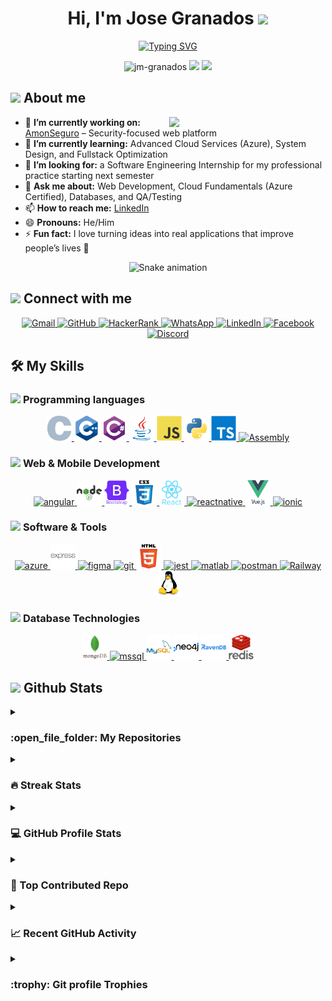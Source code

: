 <h1 align="center"><b> Hi, I'm Jose Granados </b><img src="https://media.giphy.com/media/hvRJCLFzcasrR4ia7z/giphy.gif" width="35"></h1>
<!--  -->
<p align="center">
  <a href="https://github.com/DenverCoder1/readme-typing-svg">
    <img src="https://readme-typing-svg.herokuapp.com?font=Time+New+Roman&color=cyan&size=30&center=true&vCenter=true&width=1000&height=75&lines=Computer+Engineering+Student,;Aspiring+Software+Developer,;+Backend+|+Frontend+|+Full-Stack+Learner,;Passionate+about+Project+Management+and+Cybersecurity,;Always+Learning+and+Building+Projects" 
    alt="Typing SVG" style="max-width: 100%; height: auto;">
  </a>
</p>

<p align="center"> 
  <img src="https://komarev.com/ghpvc/?username=jm-granados&label=Profile%20views&color=0e75b6&style=flat" alt="jm-granados" /> 
    <img src="https://img.shields.io/badge/Tec-Computer%20Engineering%20Student-0e75b6" />
    <img src="https://img.shields.io/badge/Open%20to%20Internships-YES-0e75b6" />
</p>

## <picture><img src = "https://github.com/7oSkaaa/7oSkaaa/blob/main/Images/about_me.gif?raw=true" width = 50px></picture> About me

<picture> <img align="right" src="https://github.com/7oSkaaa/7oSkaaa/blob/main/Images/Right_Side.gif?raw=true" width = 250px></picture>

- 🔭 **I’m currently working on:** [AmonSeguro](https://github.com/AmonSeguroTeam/AmonSeguro) – Security-focused web platform  
- 🌱 **I’m currently learning:** Advanced Cloud Services (Azure), System Design, and Fullstack Optimization  
- 👯 **I’m looking for:** a Software Engineering Internship for my professional practice starting next semester  
- 💬 **Ask me about:** Web Development, Cloud Fundamentals (Azure Certified), Databases, and QA/Testing  
- 📫 **How to reach me:** [LinkedIn](https://www.linkedin.com/in/jose-manuel-granados-villalobos-817621193)  
- 😄 **Pronouns:** He/Him  
- ⚡ **Fun fact:** I love turning ideas into real applications that improve people’s lives 🚀

<!-- Snake Game Repo View -->
<div align="center">
  <img src="https://profile-readme-generator.com/assets/snake.svg" alt="Snake animation" />
</div>

## <picture> <img src="https://github.com/7oSkaaa/7oSkaaa/blob/main/Images/Connect-with-me.gif?raw=true" width="100px"> </picture> Connect with me
<p align="center">
  <!-- Gmail -->
  <a href="mailto:josemacr04@gmail.com">
    <img src="https://img.shields.io/badge/-Gmail-EA4335?style=flat-square&logo=gmail&logoColor=white" alt="Gmail" width="70" height="70"/>
  </a>

  <!-- GitHub -->
  <a href="https://github.com/JM-Granados">
    <img src="https://img.shields.io/badge/-GitHub-181717?style=flat-square&logo=github&logoColor=white" alt="GitHub" width="80" height="80"/>
  </a>

  <!-- HackerRank -->
  <a href="https://www.hackerrank.com/josemacr04">
    <img src="https://img.shields.io/badge/-HackerRank-000000?style=flat-square&logo=hackerrank&logoColor=2EC866" alt="HackerRank" width="115" height="115"/>
  </a>

  <!-- WhatsApp -->
  <a href="https://wa.me/60219635">
    <img src="https://img.shields.io/badge/-WhatsApp-25D366?style=flat-square&logo=whatsapp&logoColor=white" alt="WhatsApp" width="100" height="100"/>
  </a>

  <!-- LinkedIn -->
  <a href="https://www.linkedin.com/in/jose-manuel-granados-villalobos-817621193/">
    <img src="https://img.shields.io/badge/-LinkedIn-0A66C2?style=flat-square&logo=linkedin&logoColor=white" alt="LinkedIn" width="70" height="70"/>
  </a>

  <!-- Facebook -->
  <a href="https://www.facebook.com/profile.php?id=100037245814412&ref=_ig_profile_ac">
    <img src="https://img.shields.io/badge/-Facebook-1877F2?style=flat-square&logo=facebook&logoColor=white" alt="Facebook" width="100" height="100"/>
  </a>

  <!-- Discord -->
  <a href="https://discord.com/users/speedygonzalezzz">
    <img src="https://img.shields.io/badge/-Discord-5865F2?style=flat-square&logo=discord&logoColor=white" alt="Discord" width="90" height="90"/>
  </a>
</p>



## 🛠️ My Skills

 ### <picture> <img src = "https://github.com/7oSkaaa/7oSkaaa/blob/main/Images/Programming_Languages.gif?raw=true" width = 50px>  </picture> Programming languages
<p align="center">
  <a href="https://www.cprogramming.com/" target="_blank" rel="noreferrer">
    <img src="https://raw.githubusercontent.com/devicons/devicon/master/icons/c/c-original.svg" alt="c" width="40" height="40"/>
  </a>
  <a href="https://www.w3schools.com/cpp/" target="_blank" rel="noreferrer">
    <img src="https://raw.githubusercontent.com/devicons/devicon/master/icons/cplusplus/cplusplus-original.svg" alt="cplusplus" width="40" height="40"/>
  </a>
  <a href="https://www.w3schools.com/cs/" target="_blank" rel="noreferrer">
    <img src="https://raw.githubusercontent.com/devicons/devicon/master/icons/csharp/csharp-original.svg" alt="csharp" width="40" height="40"/>
  </a>
  <a href="https://www.java.com" target="_blank" rel="noreferrer">
    <img src="https://raw.githubusercontent.com/devicons/devicon/master/icons/java/java-original.svg" alt="java" width="40" height="40"/>
  </a>
  <a href="https://developer.mozilla.org/en-US/docs/Web/JavaScript" target="_blank" rel="noreferrer">
    <img src="https://raw.githubusercontent.com/devicons/devicon/master/icons/javascript/javascript-original.svg" alt="javascript" width="40" height="40"/>
  </a>
  <a href="https://www.python.org" target="_blank" rel="noreferrer">
    <img src="https://raw.githubusercontent.com/devicons/devicon/master/icons/python/python-original.svg" alt="python" width="40" height="40"/>
  </a>
  <a href="https://www.typescriptlang.org/" target="_blank" rel="noreferrer">
    <img src="https://raw.githubusercontent.com/devicons/devicon/master/icons/typescript/typescript-original.svg" alt="typescript" width="40" height="40"/>
  </a>
	<a href="https://en.wikipedia.org/wiki/Assembly_language" target="_blank" rel="noopener noreferrer">
  <img src="https://www.svgrepo.com/show/373445/assembly.svg" alt="Assembly" width="40" height="40"/>
</a>

</p>



 ### <picture> <img src = "https://github.com/7oSkaaa/7oSkaaa/blob/main/Images/Front_End.gif?raw=true" width = 50px>  </picture> Web & Mobile Development
<p align="center">
  <a href="https://angular.io" target="_blank" rel="noreferrer">
    <img src="https://angular.io/assets/images/logos/angular/angular.svg" alt="angular" width="40" height="40"/>
  </a>
  <a href="https://nodejs.org" target="_blank" rel="noreferrer">
    <img src="https://raw.githubusercontent.com/devicons/devicon/master/icons/nodejs/nodejs-original-wordmark.svg" alt="nodejs" width="40" height="40"/>
  </a>
  <a href="https://getbootstrap.com" target="_blank" rel="noreferrer">
    <img src="https://raw.githubusercontent.com/devicons/devicon/master/icons/bootstrap/bootstrap-plain-wordmark.svg" alt="bootstrap" width="40" height="40"/>
  </a>
  <a href="https://www.w3schools.com/css/" target="_blank" rel="noreferrer">
    <img src="https://raw.githubusercontent.com/devicons/devicon/master/icons/css3/css3-original-wordmark.svg" alt="css3" width="40" height="40"/>
  </a>
  <a href="https://reactjs.org/" target="_blank" rel="noreferrer">
    <img src="https://raw.githubusercontent.com/devicons/devicon/master/icons/react/react-original-wordmark.svg" alt="react" width="40" height="40"/>
  </a>
  <a href="https://reactnative.dev/" target="_blank" rel="noreferrer">
    <img src="https://reactnative.dev/img/header_logo.svg" alt="reactnative" width="40" height="40"/>
  </a>
  <a href="https://vuejs.org/" target="_blank" rel="noreferrer">
    <img src="https://raw.githubusercontent.com/devicons/devicon/master/icons/vuejs/vuejs-original-wordmark.svg" alt="vuejs" width="40" height="40"/>
  </a>
  <a href="https://ionicframework.com" target="_blank" rel="noreferrer">
    <img src="https://upload.wikimedia.org/wikipedia/commons/d/d1/Ionic_Logo.svg" alt="ionic" width="40" height="40"/>
  </a>
</p>


 ### <picture> <img src = "https://github.com/7oSkaaa/7oSkaaa/blob/main/Images/Software_Tools.gif?raw=true" width = 50px>  </picture> Software & Tools
<p align="center">
  <a href="https://azure.microsoft.com/en-in/" target="_blank" rel="noreferrer">
    <img src="https://www.vectorlogo.zone/logos/microsoft_azure/microsoft_azure-icon.svg" alt="azure" width="40" height="40"/>
  </a>
  <a href="https://expressjs.com" target="_blank" rel="noreferrer">
    <img src="https://raw.githubusercontent.com/devicons/devicon/master/icons/express/express-original-wordmark.svg" alt="express" width="40" height="40"/>
  </a>
  <a href="https://www.figma.com/" target="_blank" rel="noreferrer">
    <img src="https://www.vectorlogo.zone/logos/figma/figma-icon.svg" alt="figma" width="40" height="40"/>
  </a>
  <a href="https://git-scm.com/" target="_blank" rel="noreferrer">
    <img src="https://www.vectorlogo.zone/logos/git-scm/git-scm-icon.svg" alt="git" width="40" height="40"/>
  </a>
  <a href="https://www.w3.org/html/" target="_blank" rel="noreferrer">
    <img src="https://raw.githubusercontent.com/devicons/devicon/master/icons/html5/html5-original-wordmark.svg" alt="html5" width="40" height="40"/>
  </a>
  <a href="https://jestjs.io" target="_blank" rel="noreferrer">
    <img src="https://www.vectorlogo.zone/logos/jestjsio/jestjsio-icon.svg" alt="jest" width="40" height="40"/>
  </a>
  <a href="https://www.mathworks.com/" target="_blank" rel="noreferrer">
    <img src="https://upload.wikimedia.org/wikipedia/commons/2/21/Matlab_Logo.png" alt="matlab" width="40" height="40"/>
  </a>
  <a href="https://postman.com" target="_blank" rel="noreferrer">
    <img src="https://www.vectorlogo.zone/logos/getpostman/getpostman-icon.svg" alt="postman" width="40" height="40"/>
  </a>
	<a href="https://railway.com" target="_blank" rel="noopener noreferrer">
		<img src="https://img.shields.io/badge/-Railway-111216?style=flat-square&logo=railway&logoColor=white" alt="Railway" width="40" height="40"/>
	</a>
  <a href="https://www.linux.org/" target="_blank" rel="noreferrer">
    <img src="https://raw.githubusercontent.com/devicons/devicon/master/icons/linux/linux-original.svg" alt="linux" width="40" height="40"/>
  </a>
	
</p>


 ### <picture> <img src = "https://github.com/7oSkaaa/7oSkaaa/blob/main/Images/Database.gif?raw=true" width = 50px>  </picture> Database Technologies
<p align="center">
  <a href="https://www.mongodb.com/" target="_blank" rel="noreferrer">
    <img src="https://raw.githubusercontent.com/devicons/devicon/master/icons/mongodb/mongodb-original-wordmark.svg" alt="mongodb" width="40" height="40"/>
  </a>
  <a href="https://www.microsoft.com/en-us/sql-server" target="_blank" rel="noreferrer">
    <img src="https://www.svgrepo.com/show/303229/microsoft-sql-server-logo.svg" alt="mssql" width="40" height="40"/>
  </a>
  <a href="https://www.mysql.com/" target="_blank" rel="noreferrer">
    <img src="https://raw.githubusercontent.com/devicons/devicon/master/icons/mysql/mysql-original-wordmark.svg" alt="mysql" width="40" height="40"/>
  </a>
  <a href="https://neo4j.com/" target="_blank" rel="noreferrer">
    <img src="https://raw.githubusercontent.com/devicons/devicon/master/icons/neo4j/neo4j-original-wordmark.svg" alt="neo4j" width="40" height="40"/>
  </a>
  <a href="https://ravendb.net/" target="_blank" rel="noreferrer">
    <img src="https://raw.githubusercontent.com/devicons/devicon/master/icons/ravendb/ravendb-original-wordmark.svg" alt="RavenDB" width="40" height="40"/>
  </a>
  <a href="https://redis.io" target="_blank" rel="noreferrer">
    <img src="https://raw.githubusercontent.com/devicons/devicon/master/icons/redis/redis-original-wordmark.svg" alt="redis" width="40" height="40"/>
  </a>
</p>




## <picture> <img src = "https://github.com/7oSkaaa/7oSkaaa/blob/main/Images/Statistics.gif?raw=true" width = 50px>  </picture> Github Stats

<details>
  <summary><h3> :open_file_folder: My Repositories </h3></summary>

  <a href="https://www.youtube.com/watch?v=dQw4w9WgXcQ"><img src="https://user-images.githubusercontent.com/73097560/115834477-dbab4500-a447-11eb-908a-139a6edaec5c.gif"></a>

  <!-- In Progress Repos -->
  <h4 align="center">🚧 In Progress</h4>
  <div>
    <p align="center">
      <a href="https://github.com/AmonSeguroTeam/AmonSeguro">
        <img src="https://img.shields.io/badge/-AmonSeguro-181717?style=for-the-badge&logo=github" alt="AmonSeguro" />
      </a>
    </p>
  </div>

  <br/>

  <!-- Completed / Past Repos -->
  <h4 align="center">✅ Past Projects</h4>
  <div>
    <p align="center">
      <a href="https://github.com/JM-Granados/farmaPower">
        <img src="https://github-readme-stats.vercel.app/api/pin/?username=JM-Granados&repo=farmaPower&theme=tokyonight" alt="farmaPower" />
      </a>
      <a href="https://github.com/JM-Granados/Proyecto1_TeamMeli">
        <img src="https://github-readme-stats.vercel.app/api/pin/?username=JM-Granados&repo=Proyecto1_TeamMeli&theme=tokyonight" alt="Proyecto1_TeamMeli" />
      </a>
      <a href="https://github.com/JM-Granados/ExtraExtraGame">
        <img src="https://github-readme-stats.vercel.app/api/pin/?username=JM-Granados&repo=ExtraExtraGame&theme=tokyonight" alt="ExtraExtraGame" />
      </a>
    </p>
  </div>

</details>



<details><summary><h3> 🔥 Streak Stats</h3></summary>

<a href="https://www.youtube.com/watch?v=dQw4w9WgXcQ"><img src="https://user-images.githubusercontent.com/73097560/115834477-dbab4500-a447-11eb-908a-139a6edaec5c.gif"></a>	
	
<p align="center">
	<a href="https://github.com/JM-Granados">
    	<img 
	      alt="JM-Granados Streak Stats" 
	      src="https://github-readme-streak-stats-sigma-five.vercel.app/?user=JM-Granados&theme=tokyonight&hide_border=false"
	      height="230px"
	    />
	</a>
</p>
</details>



  
<details><summary><h3>💻 GitHub Profile Stats</h3></summary>

<a href="https://www.youtube.com/watch?v=dQw4w9WgXcQ"><img src="https://user-images.githubusercontent.com/73097560/115834477-dbab4500-a447-11eb-908a-139a6edaec5c.gif"></a>
	
<p align="center">
     <a href="https://github.com/JM-Granados/github-readme-stats">
    <img 
      alt="JM-Granados's Github Stats" 
      src="https://github-readme-stats-sigma-five.vercel.app/api?username=JM-Granados&show_icons=true&count_private=true&locale=en&theme=tokyonight&layout=compact" 
      height="230px"
    />
  </a>

  <!-- Top Languages -->
  <a href="https://github.com/JM-Granados">
    <img 
      alt="My Programming Languages" 
      src="https://github-readme-stats-eight-theta.vercel.app/api/top-langs/?username=JM-Granados&layout=compact&langs_count=8&theme=tokyonight" 
      height="230px"
    />
  </a>
<br/>
  <b>Note:</b> Top languages is only a metric of the languages my public code consists of and doesn't reflect experience or skill level.
  </p>
</details>




<details><summary><h3>🥇 Top Contributed Repo</h3></summary>

<a href="https://www.youtube.com/watch?v=dQw4w9WgXcQ"><img src="https://user-images.githubusercontent.com/73097560/115834477-dbab4500-a447-11eb-908a-139a6edaec5c.gif"></a>
	
<p align="center">
  <img 
    src="https://github-contributor-stats.vercel.app/api?username=JM-Granados&limit=5&theme=tokyonight&combine_all_yearly_contributions=true" 
    alt="JM-Granados Contributor Stats" 
  />
</p>
</details>



<details><summary><h3>📈 Recent GitHub Activity</h3></summary>

<a href="https://www.youtube.com/watch?v=dQw4w9WgXcQ"><img src="https://user-images.githubusercontent.com/73097560/115834477-dbab4500-a447-11eb-908a-139a6edaec5c.gif"></a>
	
<p align="center">
  <a href="https://github.com/JM-Granados/github-readme-activity-graph" target="_blank" rel="noopener noreferrer">
    <img alt="JM-Granados's github activity graph"
         src="https://github-readme-activity-graph.vercel.app/graph?username=JM-Granados&bg_color=1a1b27&color=aa82d9&line=628edb&point=64bfaf&area=true&hide_border=true"
         style="max-width:100%;"/>
  </a>
</p>
</details>




<details><summary> <h3> :trophy: Git profile Trophies </h3></summary>

<a href="https://www.youtube.com/watch?v=dQw4w9WgXcQ"><img src="https://user-images.githubusercontent.com/73097560/115834477-dbab4500-a447-11eb-908a-139a6edaec5c.gif"></a>
	
<p align="center"> 
  <img src="https://github-profile-trophy.vercel.app/?username=JM-Granados&layout=compact&theme=tokyonight&column=4&margin-w=15&margin-h=15" alt="JM-Granados" />
</p>

</details>



<!-- Proudly created with GPRM ( https://gprm.itsvg.in ) -->
